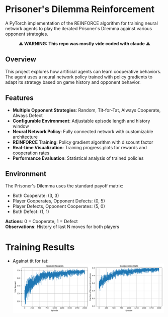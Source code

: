 # Prisoner's Dilemma Reinforcement

A PyTorch implementation of the REINFORCE algorithm for training neural network agents to play the iterated Prisoner's Dilemma against various opponent strategies.

<div align="center">
<strong>⚠️ WARNING: This repo was mostly vide coded with claude ⚠️</strong>
</div>

## Overview

This project explores how artificial agents can learn cooperative behaviors. The agent uses a neural network policy trained with policy gradients to adapt its strategy based on game history and opponent behavior.

## Features

- **Multiple Opponent Strategies**: Random, Tit-for-Tat, Always Cooperate, Always Defect
- **Configurable Environment**: Adjustable episode length and history window
- **Neural Network Policy**: Fully connected network with customizable architecture
- **REINFORCE Training**: Policy gradient algorithm with discount factor
- **Real-time Visualization**: Training progress plots for rewards and cooperation rates
- **Performance Evaluation**: Statistical analysis of trained policies

## Environment

The Prisoner's Dilemma uses the standard payoff matrix:

- Both Cooperate: (3, 3)
- Player Cooperates, Opponent Defects: (0, 5)
- Player Defects, Opponent Cooperates: (5, 0)
- Both Defect: (1, 1)

**Actions**: 0 = Cooperate, 1 = Defect  
**Observations**: History of last N moves for both players

# Training Results

- Against tit for tat:
  ![alt text](Capture.PNG)
